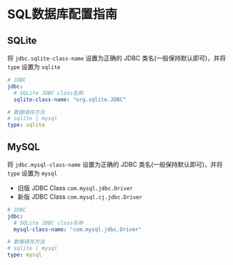 # SQL数据库配置指南

## SQLite

将 `jdbc.sqlite-class-name` 设置为正确的 JDBC 类名(一般保持默认即可)，并将 `type` 设置为 `sqlite`
```yaml
# JDBC
jdbc:
  # SQLite JDBC class名称
  sqlite-class-name: "org.sqlite.JDBC"

# 数据储存方法
# sqlite | mysql
type: sqlite
```

## MySQL

将 `jdbc.mysql-class-name` 设置为正确的 JDBC 类名(一般保持默认即可)，并将 `type` 设置为 `mysql`

- 旧版 JDBC Class
  `com.mysql.jdbc.Driver`
- 新版 JDBC Class
  `com.mysql.cj.jdbc.Driver`
```yaml
# JDBC
jdbc:
  # SQLite JDBC class名称
  mysql-class-name: "com.mysql.jdbc.Driver"

# 数据储存方法
# sqlite | mysql
type: mysql
```
